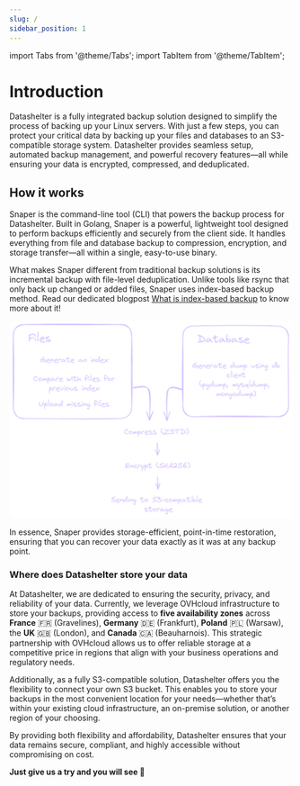 ```yaml
---
slug: /
sidebar_position: 1
---
```


import Tabs from '@theme/Tabs';
import TabItem from '@theme/TabItem';

# Introduction

Datashelter is a fully integrated backup solution designed to simplify the process of backing up your Linux servers. With just a few steps, you can protect your critical data by backing up your files and databases to an S3-compatible storage system.
Datashelter provides seamless setup, automated backup management, and powerful recovery features—all while ensuring your data is encrypted, compressed, and deduplicated.

## How it works

Snaper is the command-line tool (CLI) that powers the backup process for Datashelter. Built in Golang, Snaper is a powerful, lightweight tool designed to perform backups efficiently and securely from the client side. It handles everything from file and database backup to compression, encryption, and storage transfer—all within a single, easy-to-use binary.

What makes Snaper different from traditional backup solutions is its incremental backup with file-level deduplication. Unlike tools like rsync that only back up changed or added files, Snaper uses index-based backup method. Read our dedicated blogpost [What is index-based backup](https://datashelter.tech/blog/index-based-backup/) to know more about it!

![Snaper schema](assets/snaper_schema.png)

In essence, Snaper provides storage-efficient, point-in-time restoration, ensuring that you can recover your data exactly as it was at any backup point.


### Where does Datashelter store your data

At Datashelter, we are dedicated to ensuring the security, privacy, and reliability of your data. Currently, we leverage OVHcloud infrastructure to store your backups, providing access to **five availability zones** across **France** 🇫🇷 (Gravelines), **Germany** 🇩🇪 (Frankfurt), **Poland** 🇵🇱 (Warsaw), the **UK** 🇬🇧 (London), and **Canada** 🇨🇦 (Beauharnois). This strategic partnership with OVHcloud allows us to offer reliable storage at a competitive price in regions that align with your business operations and regulatory needs.

Additionally, as a fully S3-compatible solution, Datashelter offers you the flexibility to connect your own S3 bucket. This enables you to store your backups in the most convenient location for your needs—whether that’s within your existing cloud infrastructure, an on-premise solution, or another region of your choosing.

By providing both flexibility and affordability, Datashelter ensures that your data remains secure, compliant, and highly accessible without compromising on cost.

**Just give us a try and you will see 🚀**
